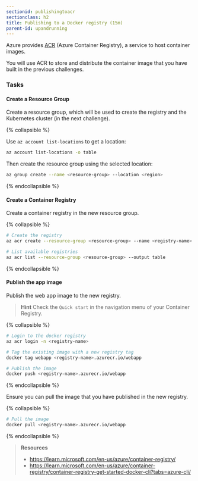 ```yaml
---
sectionid: publishingtoacr
sectionclass: h2
title: Publishing to a Docker registry (15m)
parent-id: upandrunning
---
```


Azure provides [ACR](https://learn.microsoft.com/en-us/azure/container-registry/) (Azure Container Registry), a service to host container images.

You will use ACR to store and distribute the container image that you have built in the previous challenges.

### Tasks

#### Create a Resource Group

Create a resource group, which will be used to create the registry and the Kubernetes cluster (in the next challenge).

{% collapsible %}

Use `az account list-locations` to get a location:

```sh
az account list-locations -o table
```

Then create the resource group using the selected location:

```sh
az group create --name <resource-group> --location <region>
```

{% endcollapsible %}

#### Create a Container Registry

Create a container registry in the new resource group.

{% collapsible %}

```sh
# Create the registry
az acr create --resource-group <resource-group> --name <registry-name> --sku Basic

# List available registries
az acr list --resource-group <resource-group> --output table
```

{% endcollapsible %}

#### Publish the app image

Publish the web app image to the new registry.

> **Hint** Check the `Quick start` in the navigation menu of your Container Registry.

{% collapsible %}

```sh
# Login to the docker registry
az acr login -n <registry-name>

# Tag the existing image with a new registry tag
docker tag webapp <registry-name>.azurecr.io/webapp

# Publish the image
docker push <registry-name>.azurecr.io/webapp
```

{% endcollapsible %}

Ensure you can pull the image that you have published in the new registry.

{% collapsible %}

```sh
# Pull the image
docker pull <registry-name>.azurecr.io/webapp
```

{% endcollapsible %}

> **Resources**
>
> * <https://learn.microsoft.com/en-us/azure/container-registry/>
> * <https://learn.microsoft.com/en-us/azure/container-registry/container-registry-get-started-docker-cli?tabs=azure-cli/>
